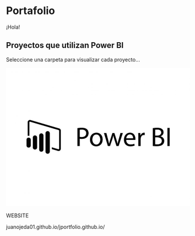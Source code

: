 # Portafolio 

¡Hola!


## Proyectos que utilizan Power BI
Seleccione una carpeta para visualizar cada proyecto...


![Logo PBI](01.jpg)


WEBSITE


juanojeda01.github.io/jportfolio.github.io/

